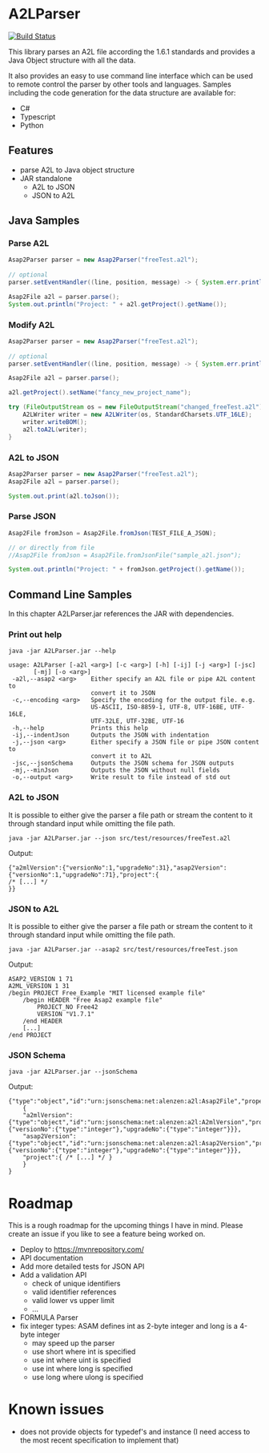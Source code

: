 # A2LParser

[![Build Status](https://travis-ci.com/Luncher91/A2LParser.svg?branch=master)](https://travis-ci.com/Luncher91/A2LParser)

This library parses an A2L file according the 1.6.1 standards and provides a Java Object structure with all the data.

It also provides an easy to use command line interface which can be used to remote control the parser by other tools and languages. Samples including the code generation for the data structure are available for:

* C#
* Typescript
* Python

## Features

* parse A2L to Java object structure
* JAR standalone
    * A2L to JSON
    * JSON to A2L

## Java Samples

### Parse A2L

```java
Asap2Parser parser = new Asap2Parser("freeTest.a2l");
		
// optional
parser.setEventHandler((line, position, message) -> { System.err.println("Line " + line + "@" + position + ": " + message); });

Asap2File a2l = parser.parse();
System.out.println("Project: " + a2l.getProject().getName());
```

### Modify A2L

```java
Asap2Parser parser = new Asap2Parser("freeTest.a2l");
		
// optional
parser.setEventHandler((line, position, message) -> { System.err.println("Line " + line + "@" + position + ": " + message); });

Asap2File a2l = parser.parse();

a2l.getProject().setName("fancy_new_project_name");

try (FileOutputStream os = new FileOutputStream("changed_freeTest.a2l")) {
	A2LWriter writer = new A2LWriter(os, StandardCharsets.UTF_16LE);
	writer.writeBOM();
	a2l.toA2L(writer);
}
```

### A2L to JSON

```java
Asap2Parser parser = new Asap2Parser("freeTest.a2l");
Asap2File a2l = parser.parse();

System.out.print(a2l.toJson());
```

### Parse JSON

```java
Asap2File fromJson = Asap2File.fromJson(TEST_FILE_A_JSON);

// or directly from file
//Asap2File fromJson = Asap2File.fromJsonFile("sample_a2l.json");

System.out.println("Project: " + fromJson.getProject().getName());
```

## Command Line Samples

In this chapter A2LParser.jar references the JAR with dependencies.

### Print out help

```console
java -jar A2LParser.jar --help
```

```console
usage: A2LParser [-a2l <arg>] [-c <arg>] [-h] [-ij] [-j <arg>] [-jsc]
       [-mj] [-o <arg>]
 -a2l,--asap2 <arg>    Either specify an A2L file or pipe A2L content to
                       convert it to JSON
 -c,--encoding <arg>   Specify the encoding for the output file. e.g.
                       US-ASCII, ISO-8859-1, UTF-8, UTF-16BE, UTF-16LE,
                       UTF-32LE, UTF-32BE, UTF-16
 -h,--help             Prints this help
 -ij,--indentJson      Outputs the JSON with indentation
 -j,--json <arg>       Either specify a JSON file or pipe JSON content to
                       convert it to A2L
 -jsc,--jsonSchema     Outputs the JSON schema for JSON outputs
 -mj,--minJson         Outputs the JSON without null fields
 -o,--output <arg>     Write result to file instead of std out
```

### A2L to JSON

It is possible to either give the parser a file path or stream the content to it through standard input while omitting the file path.

```console
java -jar A2LParser.jar --json src/test/resources/freeTest.a2l
```

Output:

```console
{"a2mlVersion":{"versionNo":1,"upgradeNo":31},"asap2Version":{"versionNo":1,"upgradeNo":71},"project":{
/* [...] */
}}
```

### JSON to A2L

It is possible to either give the parser a file path or stream the content to it through standard input while omitting the file path.

```console
java -jar A2LParser.jar --asap2 src/test/resources/freeTest.json
```

Output:

```console
ASAP2_VERSION 1 71
A2ML_VERSION 1 31
/begin PROJECT Free_Example "MIT licensed example file"
    /begin HEADER "Free Asap2 example file"
        PROJECT_NO Free42
        VERSION "V1.7.1"
    /end HEADER
    [...]
/end PROJECT
```

### JSON Schema

```console
java -jar A2LParser.jar --jsonSchema
```

Output:

```console
{"type":"object","id":"urn:jsonschema:net:alenzen:a2l:Asap2File","properties":
	{
	"a2mlVersion":{"type":"object","id":"urn:jsonschema:net:alenzen:a2l:A2mlVersion","properties":{"versionNo":{"type":"integer"},"upgradeNo":{"type":"integer"}}},
	"asap2Version":{"type":"object","id":"urn:jsonschema:net:alenzen:a2l:Asap2Version","properties":{"versionNo":{"type":"integer"},"upgradeNo":{"type":"integer"}}},
	"project":{ /* [...] */ }
	}
}
```

# Roadmap

This is a rough roadmap for the upcoming things I have in mind. Please create an issue if you like to see a feature being worked on.

* Deploy to https://mvnrepository.com/
* API documentation
* Add more detailed tests for JSON API
* Add a validation API
    * check of unique identifiers
    * valid identifier references
    * valid lower vs upper limit
    * ...
* FORMULA Parser
* fix integer types: ASAM defines int as 2-byte integer and long is a 4-byte integer
    * may speed up the parser
    * use short where int is specified
    * use int where uint is specified
    * use int where long is specified
    * use long where ulong is specified

# Known issues
* does not provide objects for typedef's and instance (I need access to the most recent specification to implement that)
